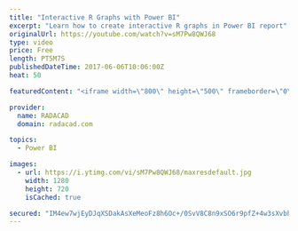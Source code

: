 ```yaml
---
title: "Interactive R Graphs with Power BI"
excerpt: "Learn how to create interactive R graphs in Power BI report"
originalUrl: https://youtube.com/watch?v=sM7Pw8QWJ68
type: video
price: Free
length: PT5M7S
publishedDateTime: 2017-06-06T10:06:00Z
heat: 50

featuredContent: "<iframe width=\"800\" height=\"500\" frameborder=\"0\" src=\"https://www.youtube.com/embed/sM7Pw8QWJ68\" allow=\"accelerometer; autoplay; encrypted-media; gyroscope; picture-in-picture\" allowfullscreen></iframe>"

provider:
  name: RADACAD
  domain: radacad.com

topics:
  - Power BI

images:
  - url: https://i.ytimg.com/vi/sM7Pw8QWJ68/maxresdefault.jpg
    width: 1280
    height: 720
    isCached: true

secured: "IM4ew7wjEyDJqXSDakAsXeMeoFz8h6Oc+/0SvV8C8n9xSO6r9pfZ+4w3sXvbhbX+itXCRghaXah95XLFh/blWoAG0sKgc/wDM2OG9GY5CWw28MRbVbw2PKZlMzrTQ7glXXjy/jVl9qRnbmwxTlnO+yzPAFjPELMSf607S9gUiLjDrVxylL+42MpxN8azoNnA5oJVbwQ+sU6ldZrPQ+cIH3D8pn9+l1LdJrIQClN9hCPmLmLtNH3v2LtLEw4xKDopqjsPJhZbDIAKL64BPAwU5Cwbva/HKDK+5sMKRGyBBbxSm/+fw61jsTKZap/UfbMGK4+2P/uXeOSM5hrcOuxr9jxzkzMeaMO0ICDpWsuGOdzlFx1G5CpNml6NKejcwBnC91Pqyhml/MSf1TFu6su7Af403jiZ8BfJUg00yoysL9o=;+0QRD3vZRVWBMzEqL8CdYg=="
---
```


